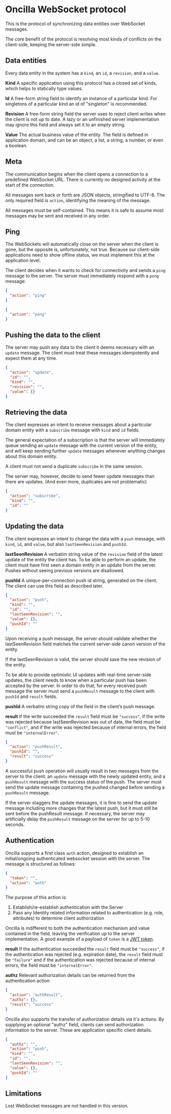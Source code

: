 # Oncilla WebSocket protocol

This is the protocol of synchronizing data entities over WebSocket messages.

The core benefit of the protocol is resolving most kinds of conflicts on the client-side, keeping the server-side simple.

## Data entities

Every data entity in the system has a `kind`, an `id`, a `revision`, and a `value`.

**Kind** A specific application using this protocol has a closed set of kinds, which helps to statically type values.

**Id** A free-form string field to identify an instance of a particular kind. For singletons of a particular kind an id of "singleton" is recommended.

**Revision** A free-form string field the server uses to reject client writes when the client is not up to date. A lazy or an unfinished server implementation may ignore this field and always set it to an empty string.

**Value** The actual business value of the entity. The field is defined in application domain, and can be an object, a list, a string, a number, or even a boolean.

## Meta

The communication begins when the client opens a connection to a predefined WebSocket URL. There is currently no designed activity at the start of the connection.

All messages sent back or forth are JSON objects, stringified to UTF-8. The only required field is `action`, identifying the meaning of the message.

All messages must be self-contained. This means it is safe to assume most messages may be sent and received in any order.

## Ping

The WebSockets will automatically close on the server when the client is gone, but the opposite is, unfortunately, not true. Because our client-side applications need to show offline status, we must implement this at the application level.

The client decides when it wants to check for connectivity and sends a `ping` message to the server. The server must immediately respond with a `pong` message:

```json
{
  "action": "ping"
}

{
  "action": "pong"
}
```

## Pushing the data to the client

The server may push any data to the client it deems necessary with an `update` message. The client must treat these messages idempotently and expect them at any time.

```json
{
  "action": "update",
  "id": "",
  "kind": "",
  "revision": "",
  "value": {}
}
```

## Retrieving the data

The client expresses an intent to receive messages about a particular domain entity with a `subscribe` message with `kind` and `id` fields.

The general expectation of a subscription is that the server will immediately queue sending an `update` message with the current version of the entity, and will keep sending further `update` messages whenever anything changes about this domain entity.

A client must not send a duplicate `subscribe` in the same session.

The server may, however, decide to send fewer update messages than there are updates. (And even more, duplicates are not problematic)

```json
{
  "action": "subscribe",
  "kind": "",
  "id": ""
}
```

## Updating the data

The client expresses an intent to change the data with a `push` message, with `kind`, `id`, and `value`, but also `lastSeenRevision` and `pushId`.

**lastSeenRevision** A verbatim string value of the `revision` field of the latest update of the entity the client has. To be able to perform an update, the client must have first seen a domain entity in an update from the server. Pushes without seeing previous versions are disallowed.

**pushId** A unique-per-connection push id string, generated on the client. The client can use this field as described later.

```json
{
  "action": "push",
  "kind": "",
  "id": "",
  "lastSeenRevision": "",
  "value": {},
  "pushId": ""
}
```

Upon receiving a push message, the server should validate whether the lastSeenRevision field matches the current server-side canon version of the entity.

If the lastSeenRevision is valid, the server should save the new revision of the entity.

To be able to provide optimistic UI updates with real-time server-side updates, the client needs to know when a particular push has been accepted by the server. In order to do that, for every received push message the server must send a `pushResult` message to the client with `pushId` and `result` fields.

**pushId** A verbatim string copy of the field in the client’s push message.

**result** If the write succeeded the `result` field must be `"success"`, if the write was rejected because lastSeenRevision was out of date, the field must be `"conflict"`, and if the write was rejected because of internal errors, the field must be `"internalError"`.

```json
{
  "action": "pushResult",
  "pushId": "",
  "result": "success"
}
```

A successful push operation will usually result in two messages from the server to the client: an `update` message with the newly updated entity, and a `pushResult` message with the success status of the push. The server must send the update message containing the pushed changed before sending a `pushResult` message.

If the server staggers the update messages, it is fine to send the update message including more changes that the latest push, but it must still be sent before the pushResult message. If necessary, the server may artificially delay the `pushResult` message on the server for up to 5-10 seconds.

## Authentication

Oncilla supports a first class `auth` action, designed to establish an initial/ongoing authenticated websocket session with the server. The message is structured as follows:

```json
{
  "token": "",
  "action": "auth"
}
```

The purpose of this action is:
1. Establish/re-establish authentication with the Server
2. Pass any Identity related information related to authentication (e.g. role, attributes) to determine client authorization

Oncilla is indifferent to both the authentication mechanism and value contained in the field, leaving the verification up to the server implementation. A good example of a payload of `token` is a [JWT token](https://jwt.io/).

**result** If the authentication succeeded the `result` field must be `"success"`, if the authentication was rejected (e.g. expiration date), the `result` field must be `"failure"` and if the authentication was rejected because of internal errors, the field must be `"internalError"`.

**authz** Relevant authorization details can be returned from the authentication action

```json
{
  "action": "authResult",
  "authz": {},
  "result": "success"
}
```

Oncilla also supports the transfer of authorization details via it's actions. By supplying an optional "authz" field, clients can send authorization information to the server. These are application specific client details.

```json
{
  "authz": "",
  "action": "push",
  "kind": "",
  "id": "",
  "lastSeenRevision": "",
  "value": {},
  "pushId": ""
}
```

## Limitations

Lost WebSocket messages are not handled in this version.
